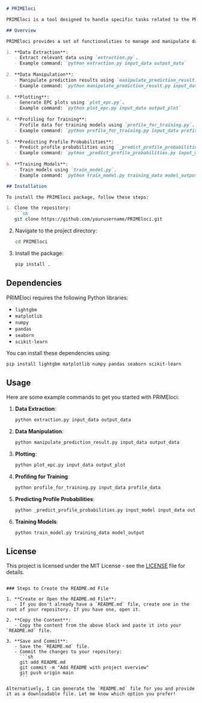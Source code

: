 ```markdown
# PRIMEloci

PRIMEloci is a tool designed to handle specific tasks related to the PRIME project. The tool is structured to process various forms of input data and produce comprehensive results that can be used for further analysis.

## Overview

PRIMEloci provides a set of functionalities to manage and manipulate data efficiently. The following steps describe the overall workflow and the tools involved:

1. **Data Extraction**:
   - Extract relevant data using `extraction.py`.
   - Example command: `python extraction.py input_data output_data`
   
2. **Data Manipulation**:
   - Manipulate prediction results using `manipulate_prediction_result.py`.
   - Example command: `python manipulate_prediction_result.py input_data output_data`
   
3. **Plotting**:
   - Generate EPC plots using `plot_epc.py`.
   - Example command: `python plot_epc.py input_data output_plot`
   
4. **Profiling for Training**:
   - Profile data for training models using `profile_for_training.py`.
   - Example command: `python profile_for_training.py input_data profile_data`
   
5. **Predicting Profile Probabilities**:
   - Predict profile probabilities using `_predict_profile_probabilities.py`.
   - Example command: `python _predict_profile_probabilities.py input_model input_data output_probabilities`
   
6. **Training Models**:
   - Train models using `train_model.py`.
   - Example command: `python train_model.py training_data model_output`

## Installation

To install the PRIMEloci package, follow these steps:

1. Clone the repository:
   ```sh
   git clone https://github.com/yourusername/PRIMEloci.git
   ```

2. Navigate to the project directory:
   ```sh
   cd PRIMEloci
   ```

3. Install the package:
   ```sh
   pip install .
   ```

## Dependencies

PRIMEloci requires the following Python libraries:
- `lightgbm`
- `matplotlib`
- `numpy`
- `pandas`
- `seaborn`
- `scikit-learn`

You can install these dependencies using:
```sh
pip install lightgbm matplotlib numpy pandas seaborn scikit-learn
```

## Usage

Here are some example commands to get you started with PRIMEloci:

1. **Data Extraction**:
   ```sh
   python extraction.py input_data output_data
   ```

2. **Data Manipulation**:
   ```sh
   python manipulate_prediction_result.py input_data output_data
   ```

3. **Plotting**:
   ```sh
   python plot_epc.py input_data output_plot
   ```

4. **Profiling for Training**:
   ```sh
   python profile_for_training.py input_data profile_data
   ```

5. **Predicting Profile Probabilities**:
   ```sh
   python _predict_profile_probabilities.py input_model input_data output_probabilities
   ```

6. **Training Models**:
   ```sh
   python train_model.py training_data model_output
   ```

## License

This project is licensed under the MIT License - see the [LICENSE](LICENSE) file for details.
```

### Steps to Create the README.md File

1. **Create or Open the README.md File**:
   - If you don't already have a `README.md` file, create one in the root of your repository. If you have one, open it.

2. **Copy the Content**:
   - Copy the content from the above block and paste it into your `README.md` file.

3. **Save and Commit**:
   - Save the `README.md` file.
   - Commit the changes to your repository:
     ```sh
     git add README.md
     git commit -m "Add README with project overview"
     git push origin main
     ```

Alternatively, I can generate the `README.md` file for you and provide it as a downloadable file. Let me know which option you prefer!
